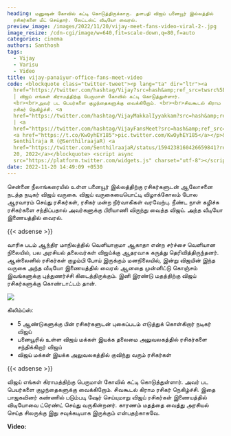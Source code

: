 ```yaml
---
heading: மனுஷன் கோவில் கட்டி கொடுத்திருக்காரு. தளபதி விஜய் பனையூர் இல்லத்தில்
  ரசிகர்களை மீட் செய்தார். லேட்டஸ்ட் வீடியோ வைரல்.
preview_image: /images/2022/11/20/vijay-meet-fans-video-viral-2-.jpg
image_resize: /cdn-cgi/image/w=640,fit=scale-down,q=80,f=auto
categories: cinema
authors: Santhosh
tags:
  - Vijay
  - Varisu
  - Video
title: vijay-panaiyur-office-fans-meet-video
code: <blockquote class="twitter-tweet"><p lang="ta" dir="ltr"><a
  href="https://twitter.com/hashtag/Vijay?src=hash&amp;ref_src=twsrc%5Etfw">#Vijay</a>
  | விஜய் எங்கள் கிராமத்திற்கு பெருமாள் கோவில் கட்டி கொடுத்துள்ளார்.
  <br><br>அவர் பட பெயர்களை குழந்தைகளுக்கு வைக்கிறோம். <br><br>சிவகூடல் கிராம
  ரசிகர் நெகிழ்ச்சி. <a
  href="https://twitter.com/hashtag/VijayMakkalIyyakkam?src=hash&amp;ref_src=twsrc%5Etfw">#VijayMakkalIyyakkam</a>
  | <a
  href="https://twitter.com/hashtag/VijayFansMeet?src=hash&amp;ref_src=twsrc%5Etfw">#VijayFansMeet</a>
  <a href="https://t.co/KwOyhEY185">pic.twitter.com/KwOyhEY185</a></p>&mdash;
  Senthilraja R (@SenthilraajaR) <a
  href="https://twitter.com/SenthilraajaR/status/1594238160426659841?ref_src=twsrc%5Etfw">November
  20, 2022</a></blockquote> <script async
  src="https://platform.twitter.com/widgets.js" charset="utf-8"></script>
date: 2022-11-20 14:49:09 +0530
---
```



சென்னை நீலாங்கரையில் உள்ள பனையூர் இல்லத்திற்கு ரசிகர்களுடன் ஆலோசனை நடத்த நடிகர் விஜய் வருகை. விஜய் வருகையையொட்டி விழாக்கோலம் போல ஆரவாரம் செய்து ரசிகர்கள், ரசிகர் மன்ற நிர்வாகிகள் வரவேற்பு. நீண்ட நாள் கழிச்சு ரசிகர்களை சந்திப்பதால் அவர்களுக்கு பிரியாணி விருந்து வைத்த  விஜய். அந்த வீடியோ இணையத்தில் வைரல்.

{{< adsense >}}

வாரிசு படம் ஆந்திர மாநிலத்தில் வெளியாகுமா ஆகாதா என்ற சர்ச்சை வெளியான நிலையில், பல அரசியல் தலைவர்கள் விஜய்க்கு ஆதரவாக கருத்து தெரிவித்திருந்தனர். ஆன்லைனில் ரசிகர்கள் குழம்பி போய் இருக்கும் மனநிலையில், இன்று விஜயின் இந்த வருகை அந்த வீடியோ இணையத்தில் வைரல் ஆனதை முன்னிட்டு கொஞ்சம் இவங்களுக்கு புத்துணர்ச்சி கிடைத்திருக்கும். இனி இரண்டு மதத்திற்கு விஜய் ரசிகர்களுக்கு கொண்டாட்டம் தான்.

![](/images/2022/11/20/vijay-meet-fans-video-viral-1-.jpg)

கிலிம்ப்ஸ்:

* 5 ஆண்டுகளுக்கு பின் ரசிகர்களுடன் புகைப்படம் எடுத்துக் கொள்கிறார் நடிகர் விஜய்
* பனையூரில் உள்ள விஜய் மக்கள் இயக்க தலைமை அலுவலகத்தில் ரசிகர்களை சந்திக்கிறார் விஜய்
* விஜய் மக்கள் இயக்க அலுவலகத்தில் குவிந்து வரும் ரசிகர்கள் 

{{< adsense >}}

விஜய் எங்கள் கிராமத்திற்கு பெருமாள் கோவில் கட்டி கொடுத்துள்ளார். அவர் பட பெயர்களை குழந்தைகளுக்கு வைக்கிறோம். சிவகூடல் கிராம ரசிகர் நெகிழ்ச்சி. இதை பாஜகவினர் கண்ணில் படும்படி ஷேர் செய்யுமாறு விஜய் ரசிகர்கள் இணையத்தில் விடியோவை ட்ரெண்ட் செய்து வருகின்றனர். காரணம் மதத்தை  வைத்து அரசியல் செய்த சிலருக்கு இது சவுக்கடியாக இருக்கும் என்பதற்காகவே.

**V﻿ideo:**